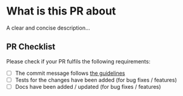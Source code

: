 # What is this PR about

<!-- ✍️--> A clear and concise description...

## PR Checklist

Please check if your PR fulfils the following requirements:

- [ ] The commit message follows [the guidelines](https://github.com/scullyio/scully/blob/main/CONTRIBUTING.md#commit)
- [ ] Tests for the changes have been added (for bug fixes / features)
- [ ] Docs have been added / updated (for bug fixes / features)
